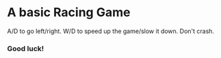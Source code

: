 # A basic Racing Game
A/D to go left/right. W/D to speed up the game/slow it down. Don't crash.
### Good luck!
